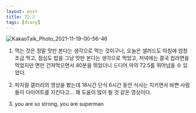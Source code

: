 ```yaml
---
layout: post
title: 72.2
tags: [diary]
---
```


![KakaoTalk_Photo_2021-11-19-00-56-46](https://user-images.githubusercontent.com/50545088/142450611-ddc5e5f2-3197-46ee-83fe-a24f65849047.jpeg)


1. 먹는 것은 정말 맛만 본다는 생각으로 먹는 것이구나, 오늘은 샐러드도 아침에 엄청 조금 먹고, 점심도 밥을 그냥 맛만 본다는 생각으로 먹었고, 저녁에는 결국 컵라면을 먹었지만 면만 건져먹으면서 40분을 뛰었더니 드디어 마의 72.5를 뛰어넘을 수 있었다.

2. 피지컬 갤러리의 영상을 봤는데 18시간 단식 6시간 동안 식사는 지키면서 바쁜 사람들이 다이어트를 지킨다고... 꽤 도움이 많이 될 것 같은 영상이다.

3. you are so strong, you are superman